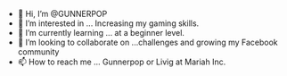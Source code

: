 - 👋 Hi, I’m @GUNNERPOP
- 👀 I’m interested in ... Increasing my gaming skills.
- 🌱 I’m currently learning ... at a beginner level.
- 💞️ I’m looking to collaborate on ...challenges and growing my Facebook community
- 📫 How to reach me ... Gunnerpop or Livig at Mariah Inc.

<!---
GUNNERPOP/GUNNERPOP is a ✨ special ✨ repository because its `README.md` (this file) appears on your GitHub profile.
You can click the Preview link to take a look at your changes.
--->
